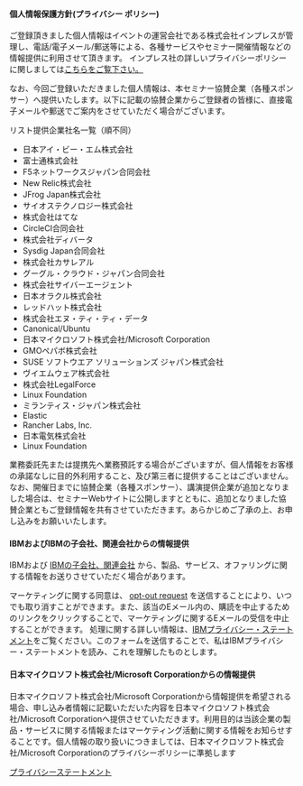 #### 個人情報保護方針(プライバシー ポリシー)

ご登録頂きました個人情報はイベントの運営会社である株式会社インプレスが管理し、電話/電子メール/郵送等による、各種サービスやセミナー開催情報などの情報提供に利用させて頂きます。 インプレス社の詳しいプライバシーポリシーに関しましては[こちらをご覧下さい。](https://www.impress.co.jp/privacy.html)

なお、今回ご登録いただきました個人情報は、本セミナー協賛企業（各種スポンサー）へ提供いたします。以下に記載の協賛企業からご登録者の皆様に、直接電子メールや郵送でご案内をさせていただく場合がございます。

リスト提供企業社名一覧（順不同）

- 日本アイ・ビー・エム株式会社
- 富士通株式会社
- F5ネットワークスジャパン合同会社
- New Relic株式会社
- JFrog Japan株式会社
- サイオステクノロジー株式会社
- 株式会社はてな
- CircleCI合同会社
- 株式会社ディバータ
- Sysdig Japan合同会社
- 株式会社カサレアル
- グーグル・クラウド・ジャパン合同会社
- 株式会社サイバーエージェント
- 日本オラクル株式会社
- レッドハット株式会社
- 株式会社エヌ・ティ・ティ・データ
- Canonical/Ubuntu
- 日本マイクロソフト株式会社/Microsoft Corporation
- GMOペパボ株式会社
- SUSE ソフトウエア ソリューションズ ジャパン株式会社
- ヴイエムウェア株式会社
- 株式会社LegalForce
- Linux Foundation
- ミランティス・ジャパン株式会社
- Elastic
- Rancher Labs, Inc.
- 日本電気株式会社
- Linux Foundation

業務委託先または提携先へ業務預託する場合がございますが、個人情報をお客様の承諾なしに目的外利用すること、及び第三者に提供することはございません。なお、開催日までに協賛企業（各種スポンサー）、講演提供企業が追加となりました場合は、セミナーWebサイトに公開しますとともに、追加となりました協賛企業ともご登録情報を共有させていただきます。あらかじめご了承の上、お申し込みをお願いいたします。

#### IBMおよびIBMの⼦会社、関連会社からの情報提供

IBMおよび [IBMの⼦会社、関連会社](https://www.ibm.com/ibm/jp/ja/keireki.pdf#subsidiaries) から、製品、サービス、オファリングに関する情報をお送りさせていただく場合があります。

マーケティングに関する同意は、 [opt-out request](https://www.ibm.com/account/reg/jp-ja/signup?formid=urx-42537) を送信することにより、いつでも取り消すことができます。また、該当のEメール内の、購読を中⽌するためのリンクをクリックすることで、マーケティングに関するEメールの受信を中⽌することができます。 処理に関する詳しい情報は、<a href="https://www.ibm.com/privacy/jp/ja/" target="_blank">IBMプライバシー・ステートメント</a>をご覧ください。このフォームを送信することで、私はIBMプライバシー・ステートメントを読み、これを理解したものとします。

#### 日本マイクロソフト株式会社/Microsoft Corporationからの情報提供

日本マイクロソフト株式会社/Microsoft Corporationから情報提供を希望される場合、申し込み者情報に記載いただいた内容を日本マイクロソフト株式会社/Microsoft Corporationへ提供させていただきます。利用目的は当該企業の製品・サービスに関する情報またはマーケティング活動に関する情報をお知らせすることです。個人情報の取り扱いにつきましては、日本マイクロソフト株式会社/Microsoft Corporationのプライバシーポリシーに準拠します

[プライバシーステートメント](https://privacy.microsoft.com/ja-jp/privacystatement/)